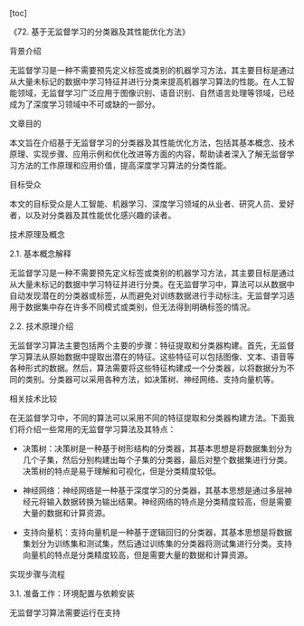 
[toc]                    
                
                
《72. 基于无监督学习的分类器及其性能优化方法》

背景介绍

无监督学习是一种不需要预先定义标签或类别的机器学习方法，其主要目标是通过从大量未标记的数据中学习特征并进行分类来提高机器学习算法的性能。在人工智能领域，无监督学习广泛应用于图像识别、语音识别、自然语言处理等领域，已经成为了深度学习领域中不可或缺的一部分。

文章目的

本文旨在介绍基于无监督学习的分类器及其性能优化方法，包括其基本概念、技术原理、实现步骤、应用示例和优化改进等方面的内容，帮助读者深入了解无监督学习方法的工作原理和应用价值，提高深度学习算法的分类性能。

目标受众

本文的目标受众是人工智能、机器学习、深度学习领域的从业者、研究人员、爱好者，以及对分类器及其性能优化感兴趣的读者。

技术原理及概念

2.1. 基本概念解释

无监督学习是一种不需要预先定义标签或类别的机器学习方法，其主要目标是通过从大量未标记的数据中学习特征并进行分类。在无监督学习中，算法可以从数据中自动发现潜在的分类器或标签，从而避免对训练数据进行手动标注。无监督学习适用于数据集中存在许多不同模式或类别，但无法得到明确标签的情况。

2.2. 技术原理介绍

无监督学习算法主要包括两个主要的步骤：特征提取和分类器构建。首先，无监督学习算法从原始数据中提取出潜在的特征。这些特征可以包括图像、文本、语音等各种形式的数据。然后，算法需要将这些特征构建成一个分类器，以将数据分为不同的类别。分类器可以采用各种方法，如决策树、神经网络、支持向量机等。

相关技术比较

在无监督学习中，不同的算法可以采用不同的特征提取和分类器构建方法。下面我们将介绍一些常用的无监督学习算法及其特点：

- 决策树：决策树是一种基于树形结构的分类器，其基本思想是将数据集划分为几个子集，然后分别构建出每个子集的分类器，最后对整个数据集进行分类。决策树的特点是易于理解和可视化，但是分类精度较低。

- 神经网络：神经网络是一种基于深度学习的分类器，其基本思想是通过多层神经元将输入数据转换为输出结果。神经网络的特点是分类精度较高，但是需要大量的数据和计算资源。

- 支持向量机：支持向量机是一种基于逻辑回归的分类器，其基本思想是将数据集划分为训练集和测试集，然后通过训练集的分类器将测试集进行分类。支持向量机的特点是分类精度较高，但是需要大量的数据和计算资源。

实现步骤与流程

3.1. 准备工作：环境配置与依赖安装

无监督学习算法需要运行在支持

